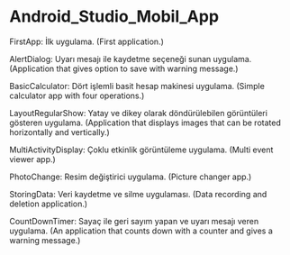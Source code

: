 # Android_Studio_Mobil_App

FirstApp: İlk uygulama. 
(First application.)


AlertDialog: Uyarı mesajı ile kaydetme seçeneği sunan uygulama.
(Application that gives option to save with warning message.)


BasicCalculator: Dört işlemli basit hesap makinesi uygulama. 
(Simple calculator app with four operations.)


LayoutRegularShow: Yatay ve dikey olarak döndürülebilen görüntüleri gösteren uygulama.
(Application that displays images that can be rotated horizontally and vertically.)


MultiActivityDisplay: Çoklu etkinlik görüntüleme uygulama.
(Multi event viewer app.)


PhotoChange: Resim değiştirici uygulama.
(Picture changer app.)


StoringData: Veri kaydetme ve silme uygulaması.
(Data recording and deletion application.)

CountDownTimer: Sayaç ile geri sayım yapan ve uyarı mesajı veren uygulama.
(An application that counts down with a counter and gives a warning message.)




